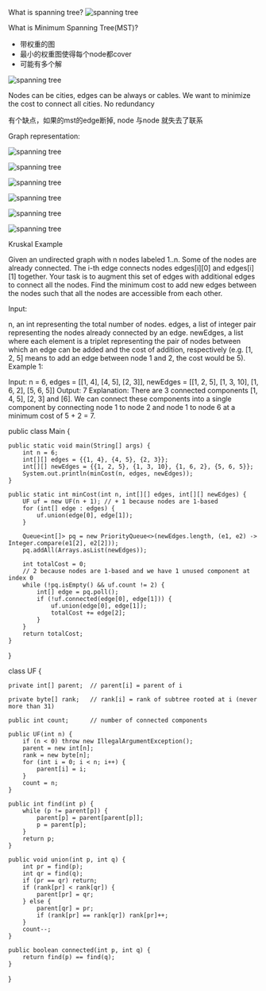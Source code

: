 
What is spanning tree?
![spanning tree](./img/spanningTree.png)


What is Minimum Spanning Tree(MST)?
- 带权重的图
- 最小的权重图使得每个node都cover
- 可能有多个解

![spanning tree](./img/mst.png)

Nodes can be cities, edges can be always or cables. 
We want to minimize the cost to connect all cities. No redundancy

有个缺点，如果的mst的edge断掉, node 与node 就失去了联系

Graph representation: 

![spanning tree](./img/adjacencyMatrix.png)

![spanning tree](./img/adjacencyList.png)

![spanning tree](./img/edgeList.png)

![spanning tree](./img/algomst.png)

![spanning tree](./img/prim.png)

![spanning tree](./img/kruskal.png)


Kruskal Example

Given an undirected graph with n nodes labeled 1..n. Some of the nodes are already connected. The i-th edge connects nodes edges[i][0] and edges[i][1] together. Your task is to augment this set of edges with additional edges to connect all the nodes. Find the minimum cost to add new edges between the nodes such that all the nodes are accessible from each other.

Input:

n, an int representing the total number of nodes.
edges, a list of integer pair representing the nodes already connected by an edge.
newEdges, a list where each element is a triplet representing the pair of nodes between which an edge can be added and the cost of addition, respectively (e.g. [1, 2, 5] means to add an edge between node 1 and 2, the cost would be 5).
Example 1:

Input: n = 6, edges = [[1, 4], [4, 5], [2, 3]], newEdges = [[1, 2, 5], [1, 3, 10], [1, 6, 2], [5, 6, 5]]
Output: 7
Explanation:
There are 3 connected components [1, 4, 5], [2, 3] and [6].
We can connect these components into a single component by connecting node 1 to node 2 and node 1 to node 6 at a minimum cost of 5 + 2 = 7.

public class Main {

    public static void main(String[] args) {
        int n = 6;
        int[][] edges = {{1, 4}, {4, 5}, {2, 3}};
        int[][] newEdges = {{1, 2, 5}, {1, 3, 10}, {1, 6, 2}, {5, 6, 5}};
        System.out.println(minCost(n, edges, newEdges));
    }
    
    public static int minCost(int n, int[][] edges, int[][] newEdges) {
        UF uf = new UF(n + 1); // + 1 because nodes are 1-based
        for (int[] edge : edges) {
            uf.union(edge[0], edge[1]);
        }
        
        Queue<int[]> pq = new PriorityQueue<>(newEdges.length, (e1, e2) -> Integer.compare(e1[2], e2[2]));
        pq.addAll(Arrays.asList(newEdges));
        
        int totalCost = 0;
        // 2 because nodes are 1-based and we have 1 unused component at index 0
        while (!pq.isEmpty() && uf.count != 2) {
            int[] edge = pq.poll();
            if (!uf.connected(edge[0], edge[1])) {
                uf.union(edge[0], edge[1]);
                totalCost += edge[2];
            }
        }
        return totalCost;
    }
    
}

class UF {

    private int[] parent;  // parent[i] = parent of i
    
    private byte[] rank;   // rank[i] = rank of subtree rooted at i (never more than 31)
    
    public int count;      // number of connected components

    public UF(int n) {
        if (n < 0) throw new IllegalArgumentException();
        parent = new int[n];
        rank = new byte[n];
        for (int i = 0; i < n; i++) {
            parent[i] = i;
        }
        count = n;
    }

    public int find(int p) {
        while (p != parent[p]) {
            parent[p] = parent[parent[p]];
            p = parent[p];
        }
        return p;
    }

    public void union(int p, int q) {
        int pr = find(p);
        int qr = find(q);
        if (pr == qr) return;
        if (rank[pr] < rank[qr]) {
            parent[pr] = qr;
        } else {
            parent[qr] = pr;
            if (rank[pr] == rank[qr]) rank[pr]++;
        }
        count--;
    }

    public boolean connected(int p, int q) {
        return find(p) == find(q);
    }
    
}

